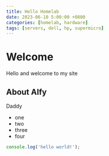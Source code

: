 ```yaml
---
title: Hello Homelab
date: 2023-06-10 5:00:00 +0800
categories: [homelab, hardware]
tags: [servers, dell, hp, supermicro] 
---
```


# Welcome

Hello and welcome to my site
## About Alfy

Daddy

* one
* two
* three
* four

```javascript
console.log('hello world!');
```
